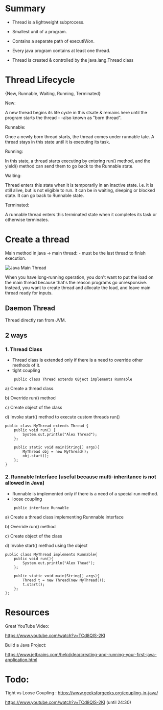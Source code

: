 



# Summary

 - Thread is a lightweight subprocess.

 - Smallest unit of a program.

 - Contains a separate path of executiWon.

 - Every java program contains at least one thread.

 - Thread is created & controlled by the java.lang.Thread class


# Thread Lifecycle

{New, Runnable, Waiting, Running, Terminated}


New:

A new thread begins its life cycle in this stsate & remains here until the program starts the thread - -also known as "born thread".

Runnable:

Once a newly born thread starts, the thread comes under runnable tate. A thread stays in this state until it is executing its task.

Running:

In this state, a thread starts executing by entering run() method, and the yield() method can send them to go back to the Runnable state.

Waiting:

Thread enters this state when it is temporarily in an inactive state. i.e. it is still alive, but is not eligible to run. It can be in waiting, sleeping or blocked state. It can go back to Runnable state.

Terminated:

A runnable thread enters this terminated state when it completes its task or otherwise terminates.

# Create a thread

Main method in java -> main thread:
     - must be the last thread to finish execution.

![Java Main Thread](img/JavaMainThread.JPG")

When you have long-running operation, you don't want to put the load on the main thread because that's the reason programs go unresponsive. Instead, you want to create thread and allocate the load, and leave main thread ready for inputs.

## Daemon Thread
Thread directly ran from JVM.


## 2 ways

### 1. Thread Class

 - Thread class is extended only if there is a need to override other methods of it.
 - tight coupling

```
    public class Thread extends OBject implements Runnable
```

a) Create a thread class

b) Override run() method

c) Create object of the class

d) Invoke start() method to execute custom threads run()

```
public class MyThread extends Thread {
    public void run() {
        System.out.println("Alex Thread");
    };

    public static void main(String[] args){
        MyThread obj = new MyThread();
        obj.start();
    };
}
```

### 2. Runnable Interface (useful because multi-inheritance is not allowed in Java)

 - Runnable is implemented only if there is a need of a special run method.
 - loose coupling

```
    public interface Runnable
```

a) Create a thread class implementing Runnnable interface

b) Override run() method

c) Create object of the class

d) Invoke start() method using the object


```
public class MyThread implements Runnable{
    public void run(){
        System.out.println("Alex Thead");
    };

    public static void main(String[] args){
        Thread t = new Thread(new MyThread());
        t.start();
    };
};
```

# Resources

Great YouTube Video:

https://www.youtube.com/watch?v=TCd8QIS-2KI

Build a Java Project:

https://www.jetbrains.com/help/idea/creating-and-running-your-first-java-application.html


# Todo:

Tight vs Loose Coupling : https://www.geeksforgeeks.org/coupling-in-java/

https://www.youtube.com/watch?v=TCd8QIS-2KI (until 24:30)